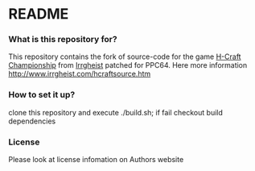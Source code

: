 # README #

### What is this repository for? ###

This repository contains the fork of source-code for the game [H-Craft Championship](http://www.irrgheist.com/games.htm) from [Irrgheist](http://www.irrgheist.com) patched for PPC64.
Here more information http://www.irrgheist.com/hcraftsource.htm 

### How to set it up? ###

clone this repository and execute ./build.sh; if fail checkout build dependencies

### License ###
Please look at license infomation on Authors website
